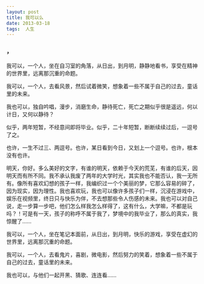 ```yaml
---
layout: post  
title: 我可以么 
date: 2013-03-18  
tags:  人生
---
```

### ，  
我可以，一个人，坐在自习室的角落，从日出，到月明，静静地看书，享受在精神的世界里，远离那沉重的命题。  

我可以，一个人，去看风景，然后试着微笑，想象着一些不属于自己的过去，童话里的未来。  

我也可以，独自吟唱，漫步，消磨生命，静待死亡，死亡之期似乎很是遥远，何以计日，又何以静待？  

似乎，两年短暂，不经意间即将毕业。似乎，二十年短暂，断断续续过后，一逗号了之。  

也许，一生不过三、两逗号。也许，某日看到今日，又划上一个逗号。也许，根本没有也许。  

明天，你好。多么美好的文字，有谁的明天，依赖于今天的荒芜，有谁的后天，因明天而有所不同。我不承认我废了两年的大学时光，其实我也不能否认，我一无所有。像所有喜欢幻想的孩子一样，我编织过一个个美丽的梦，它那么容易的碎了，因为现实，因为理性。我也喜欢玩，我也可以像许多孩子们一样，沉浸在游戏中，娱乐在视频里，终日只与快乐为伴，不去想那些令人伤感的未来。我也可以对自己说，走一步算一步吧，他们怎么样我怎么样得了，这有什么，大学嘛，不都是玩吗？！可是有一天，孩子的称呼不属于我了，梦境中的我毕业了，那么的真实，我惊醒了……  

我可以，一个人，坐在笔记本面前，从日出，到月明，快乐的游戏，享受在虚幻的世界里，远离那沉重的命题。  

我可以，一个人，去看鬼片，喜剧，微电影，然后努力的笑着，想象着一些不属于自己的过去，童话里的未来。  

我也可以，与他们一起开黑、猜歌、连连看……  
